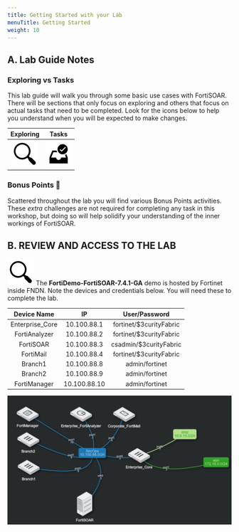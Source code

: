 ```yaml
---
title: Getting Started with your Lab
menuTitle: Getting Started
weight: 10
---
```


## A. Lab Guide Notes

### Exploring vs Tasks

This lab guide will walk you through some basic use cases with FortiSOAR. There will be sections that only focus on exploring and others that focus on actual tasks that need to be completed. Look for the icons below to help you understand when you will be expected to make changes.

| Exploring | Tasks |
| :-----------: | :-----------: |
| ![search_icon](mag_glass.svg) | ![user_complete_icon](check_box.svg)  |

### Bonus Points :money_with_wings:

Scattered throughout the lab you will find various Bonus Points activities. These *extra* challenges are not required for completing any task in this workshop, but doing so will help solidify your understanding of the inner workings of FortiSOAR.

## B. REVIEW AND ACCESS TO THE LAB

![search_icon](mag_glass.svg)
The **FortiDemo-FortiSOAR-7.4.1-GA** demo is hosted by Fortinet inside FNDN. Note the devices and credentials below. You will need these to complete the lab.


| Device Name | IP | User/Password |
| :-----------: | :-----------: | :-----------: |
| Enterprise_Core | 10.100.88.1 | fortinet/$3curityFabric |
| FortiAnalyzer | 10.100.88.2 | fortinet/$3curityFabric |
| FortiSOAR | 10.100.88.3 | csadmin/$3curityFabric |
| FortiMail | 10.100.88.4 | fortinet/$3curityFabric |
| Branch1 | 10.100.88.8 | admin/fortinet |
| Branch2 | 10.100.88.9 | admin/fortinet |
| FortiManager | 10.100.88.10 | admin/fortinet |


![Lab Network Topology](lab_topology.png)
